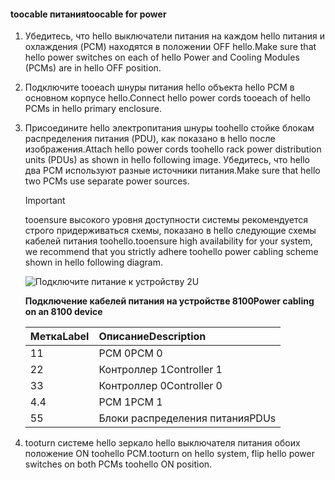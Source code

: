 <!--author=alkohli last changed: 9/16/15-->

#### <a name="toocable-for-power"></a><span data-ttu-id="cd541-101">toocable питания</span><span class="sxs-lookup"><span data-stu-id="cd541-101">toocable for power</span></span>
1. <span data-ttu-id="cd541-102">Убедитесь, что hello выключатели питания на каждом hello питания и охлаждения (PCM) находятся в положении OFF hello.</span><span class="sxs-lookup"><span data-stu-id="cd541-102">Make sure that hello power switches on each of hello Power and Cooling Modules (PCMs) are in hello OFF position.</span></span>
2. <span data-ttu-id="cd541-103">Подключите tooeach шнуры питания hello объекта hello PCM в основном корпусе hello.</span><span class="sxs-lookup"><span data-stu-id="cd541-103">Connect hello power cords tooeach of hello PCMs in hello primary enclosure.</span></span>
3. <span data-ttu-id="cd541-104">Присоедините hello электропитания шнуры toohello стойке блокам распределения питания (PDU), как показано в hello после изображения.</span><span class="sxs-lookup"><span data-stu-id="cd541-104">Attach hello power cords toohello rack power distribution units (PDUs) as shown in hello following image.</span></span> <span data-ttu-id="cd541-105">Убедитесь, что hello два PCM используют разные источники питания.</span><span class="sxs-lookup"><span data-stu-id="cd541-105">Make sure that hello two PCMs use separate power sources.</span></span>
   
   > [!IMPORTANT]
   > <span data-ttu-id="cd541-106">tooensure высокого уровня доступности системы рекомендуется строго придерживаться схемы, показано в hello следующие схемы кабелей питания toohello.</span><span class="sxs-lookup"><span data-stu-id="cd541-106">tooensure high availability for your system, we recommend that you strictly adhere toohello power cabling scheme shown in hello following diagram.</span></span> 
   > 
   > 
   
    ![Подключите питание к устройству 2U](./media/storsimple-cable-8100-for-power/HCSCableYour2UDeviceforPower.png)
   
    <span data-ttu-id="cd541-108">**Подключение кабелей питания на устройстве 8100**</span><span class="sxs-lookup"><span data-stu-id="cd541-108">**Power cabling on an 8100 device**</span></span>
   
   | <span data-ttu-id="cd541-109">Метка</span><span class="sxs-lookup"><span data-stu-id="cd541-109">Label</span></span> | <span data-ttu-id="cd541-110">Описание</span><span class="sxs-lookup"><span data-stu-id="cd541-110">Description</span></span> |
   |:--- |:--- |
   | <span data-ttu-id="cd541-111">1</span><span class="sxs-lookup"><span data-stu-id="cd541-111">1</span></span> |<span data-ttu-id="cd541-112">PCM 0</span><span class="sxs-lookup"><span data-stu-id="cd541-112">PCM 0</span></span> |
   | <span data-ttu-id="cd541-113">2</span><span class="sxs-lookup"><span data-stu-id="cd541-113">2</span></span> |<span data-ttu-id="cd541-114">Контроллер 1</span><span class="sxs-lookup"><span data-stu-id="cd541-114">Controller 1</span></span> |
   | <span data-ttu-id="cd541-115">3</span><span class="sxs-lookup"><span data-stu-id="cd541-115">3</span></span> |<span data-ttu-id="cd541-116">Контроллер 0</span><span class="sxs-lookup"><span data-stu-id="cd541-116">Controller 0</span></span> |
   | <span data-ttu-id="cd541-117">4.</span><span class="sxs-lookup"><span data-stu-id="cd541-117">4</span></span> |<span data-ttu-id="cd541-118">PCM 1</span><span class="sxs-lookup"><span data-stu-id="cd541-118">PCM 1</span></span> |
   | <span data-ttu-id="cd541-119">5</span><span class="sxs-lookup"><span data-stu-id="cd541-119">5</span></span> |<span data-ttu-id="cd541-120">Блоки распределения питания</span><span class="sxs-lookup"><span data-stu-id="cd541-120">PDUs</span></span> |
4. <span data-ttu-id="cd541-121">tooturn системе hello зеркало hello выключателя питания обоих положение ON toohello PCM.</span><span class="sxs-lookup"><span data-stu-id="cd541-121">tooturn on hello system, flip hello power switches on both PCMs toohello ON position.</span></span>


